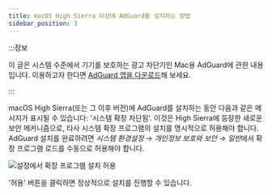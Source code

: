 ```yaml
---
title: macOS High Sierra 이상에 AdGuard를 설치하는 방법
sidebar_position: 3
---
```


:::정보

이 글은 시스템 수준에서 기기를 보호하는 광고 차단기인 Mac용 AdGuard에 관한 내용입니다. 이용하고자 한다면 [AdGuard 앱을 다운로드](https://agrd.io/download-kb-adblock)해 보세요.

:::

macOS High Sierra(또는 그 이후 버전)에 AdGuard를 설치하는 동안 다음과 같은 메시지가 표시될 수 있습니다: '시스템 확장 차단됨'. 이것은 High Sierra에 등장한 새로운 보안 메커니즘으로, 타사 시스템 확장 프로그램의 설치를 명시적으로 허용해야 합니다. AdGuard 설치를 완료하려면 *시스템 환경설정* → *개인정보 보호와 보안* → *일반*에서 확장 프로그램 로드를 수동으로 허용해야 합니다.

![설정에서 확장 프로그램 설치 허용](https://cdn.adtidy.org/public/Adguard/kb/PicturesEN/highsierra.png)

'허용' 버튼을 클릭하면 정상적으로 설치를 진행할 수 있습니다.
